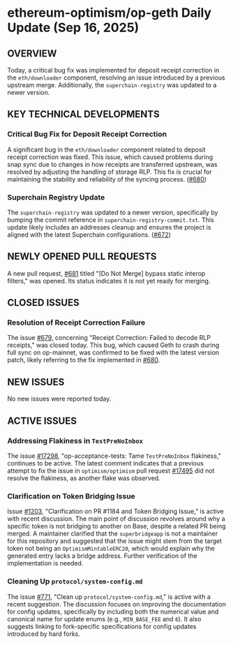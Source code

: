 # ethereum-optimism/op-geth Daily Update (Sep 16, 2025)
## OVERVIEW 
Today, a critical bug fix was implemented for deposit receipt correction in the `eth/downloader` component, resolving an issue introduced by a previous upstream merge. Additionally, the `superchain-registry` was updated to a newer version.

## KEY TECHNICAL DEVELOPMENTS

### Critical Bug Fix for Deposit Receipt Correction
A significant bug in the `eth/downloader` component related to deposit receipt correction was fixed. This issue, which caused problems during snap sync due to changes in how receipts are transferred upstream, was resolved by adjusting the handling of storage RLP. This fix is crucial for maintaining the stability and reliability of the syncing process. ([#680](https://github.com/ethereum-optimism/op-geth/pull/680))

### Superchain Registry Update
The `superchain-registry` was updated to a newer version, specifically by bumping the commit reference in `superchain-registry-commit.txt`. This update likely includes an addresses cleanup and ensures the project is aligned with the latest Superchain configurations. ([#672](https://github.com/ethereum-optimism/op-geth/pull/672))

## NEWLY OPENED PULL REQUESTS
A new pull request, [#681](https://github.com/ethereum-optimism/op-geth/pull/681) titled "[Do Not Merge] bypass static interop filters," was opened. Its status indicates it is not yet ready for merging.

## CLOSED ISSUES

### Resolution of Receipt Correction Failure
The issue [#679](https://github.com/ethereum-optimism/op-geth/issues/679), concerning "Receipt Correction: Failed to decode RLP receipts," was closed today. This bug, which caused Geth to crash during full sync on op-mainnet, was confirmed to be fixed with the latest version patch, likely referring to the fix implemented in [#680](https://github.com/ethereum-optimism/op-geth/pull/680).

## NEW ISSUES
No new issues were reported today.

## ACTIVE ISSUES

### Addressing Flakiness in `TestPreNoInbox`
The issue [#17298](https://github.com/ethereum-optimism/op-geth/issues/17298), "op-acceptance-tests: Tame `TestPreNoInbox` flakiness," continues to be active. The latest comment indicates that a previous attempt to fix the issue in `optimism/optimism` pull request [#17495](https://github.com/ethereum-optimism/optimism/pull/17495) did not resolve the flakiness, as another flake was observed.

### Clarification on Token Bridging Issue
Issue [#1203](https://github.com/ethereum-optimism/op-geth/issues/1203), "Clarification on PR #1184 and Token Bridging Issue," is active with recent discussion. The main point of discussion revolves around why a specific token is not bridging to another on Base, despite a related PR being merged. A maintainer clarified that the `superbridgeapp` is not a maintainer for this repository and suggested that the issue might stem from the target token not being an `OptimismMintableERC20`, which would explain why the generated entry lacks a bridge address. Further verification of the implementation is needed.

### Cleaning Up `protocol/system-config.md`
The issue [#771](https://github.com/ethereum-optimism/op-geth/issues/771), "Clean up `protocol/system-config.md`," is active with a recent suggestion. The discussion focuses on improving the documentation for config updates, specifically by including both the numerical value and canonical name for update enums (e.g., `MIN_BASE_FEE` and `6`). It also suggests linking to fork-specific specifications for config updates introduced by hard forks.